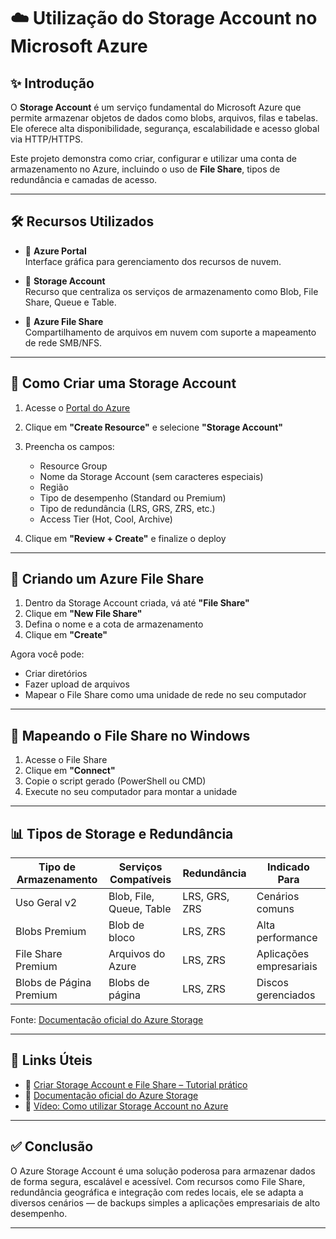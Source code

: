 # ☁️ Utilização do Storage Account no Microsoft Azure

## ✨ Introdução

O **Storage Account** é um serviço fundamental do Microsoft Azure que permite armazenar objetos de dados como blobs, arquivos, filas e tabelas. Ele oferece alta disponibilidade, segurança, escalabilidade e acesso global via HTTP/HTTPS.

Este projeto demonstra como criar, configurar e utilizar uma conta de armazenamento no Azure, incluindo o uso de **File Share**, tipos de redundância e camadas de acesso.

---

## 🛠️ Recursos Utilizados

- 🔹 **Azure Portal**  
  Interface gráfica para gerenciamento dos recursos de nuvem.

- 🔹 **Storage Account**  
  Recurso que centraliza os serviços de armazenamento como Blob, File Share, Queue e Table.

- 🔹 **Azure File Share**  
  Compartilhamento de arquivos em nuvem com suporte a mapeamento de rede SMB/NFS.

---

## 🚀 Como Criar uma Storage Account

1. Acesse o [Portal do Azure](https://portal.azure.com)
2. Clique em **"Create Resource"** e selecione **"Storage Account"**
3. Preencha os campos:
   - Resource Group
   - Nome da Storage Account (sem caracteres especiais)
   - Região
   - Tipo de desempenho (Standard ou Premium)
   - Tipo de redundância (LRS, GRS, ZRS, etc.)
   - Access Tier (Hot, Cool, Archive)

4. Clique em **"Review + Create"** e finalize o deploy

---

## 📁 Criando um Azure File Share

1. Dentro da Storage Account criada, vá até **"File Share"**
2. Clique em **"New File Share"**
3. Defina o nome e a cota de armazenamento
4. Clique em **"Create"**

Agora você pode:
- Criar diretórios
- Fazer upload de arquivos
- Mapear o File Share como uma unidade de rede no seu computador

---

## 🔗 Mapeando o File Share no Windows

1. Acesse o File Share
2. Clique em **"Connect"**
3. Copie o script gerado (PowerShell ou CMD)
4. Execute no seu computador para montar a unidade

---

## 📊 Tipos de Storage e Redundância

| Tipo de Armazenamento | Serviços Compatíveis | Redundância | Indicado Para |
|------------------------|----------------------|-------------|----------------|
| Uso Geral v2           | Blob, File, Queue, Table | LRS, GRS, ZRS | Cenários comuns |
| Blobs Premium          | Blob de bloco         | LRS, ZRS     | Alta performance |
| File Share Premium     | Arquivos do Azure     | LRS, ZRS     | Aplicações empresariais |
| Blobs de Página Premium| Blobs de página       | LRS, ZRS     | Discos gerenciados |

Fonte: [Documentação oficial do Azure Storage](https://learn.microsoft.com/pt-br/azure/storage/common/storage-account-overview)

---

## 📎 Links Úteis

- 🔗 [Criar Storage Account e File Share – Tutorial prático](https://www.nathanpinotti.com.br/como-criar-uma-storage-account-e-file-share-no-azure/)
- 🔗 [Documentação oficial do Azure Storage](https://learn.microsoft.com/pt-br/azure/storage/common/storage-account-overview)
- 🔗 [Vídeo: Como utilizar Storage Account no Azure](https://www.youtube.com/watch?v=mNI8q24J9YE)

---

## ✅ Conclusão

O Azure Storage Account é uma solução poderosa para armazenar dados de forma segura, escalável e acessível. Com recursos como File Share, redundância geográfica e integração com redes locais, ele se adapta a diversos cenários — de backups simples a aplicações empresariais de alto desempenho.

---

